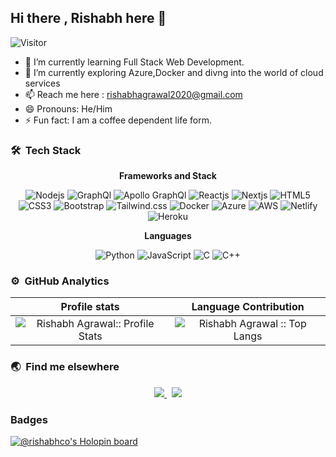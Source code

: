 ## Hi there , Rishabh here 👋
![Visitor](https://visitor-badge.laobi.icu/badge?page_id=Rishabhco.Rishabhco)

- 🔭 I’m currently learning Full Stack Web Development.
- 🌱 I’m currently exploring Azure,Docker and divng into the world of cloud services
- 📫 Reach me here : rishabhagrawal2020@gmail.com
- 😄 Pronouns: He/Him
- ⚡ Fun fact: I am a coffee dependent life form.
### 🛠 &nbsp;Tech Stack
<div align="center">

**Frameworks and Stack**

![Nodejs](https://img.shields.io/badge/-Nodejs-black?style=for-the-badge&logo=Node.js)
![GraphQl](https://img.shields.io/badge/-GraphQl-e535ab?style=for-the-badge&logo=graphql)
![Apollo GraphQl](https://img.shields.io/badge/-Apollo%20Graphql-161e26?style=for-the-badge&logo=apollographql)
![Reactjs](https://img.shields.io/badge/-React-black?style=for-the-badge&logo=react)
![Nextjs](https://img.shields.io/badge/-Nextjs-161e26?style=for-the-badge&logo=next.js)
![HTML5](https://img.shields.io/badge/-HTML5-E34F26?style=for-the-badge&logo=html5&logoColor=white)
![CSS3](https://img.shields.io/badge/-CSS3-1572B6?style=for-the-badge&logo=css3)
![Bootstrap](https://img.shields.io/badge/-Bootstrap-563D7C?style=for-the-badge&logo=bootstrap)
![Tailwind.css](https://img.shields.io/badge/-Tailwindcss-black?style=for-the-badge&logo=Tailwindcss)
![Docker](https://img.shields.io/badge/-Docker-384d54?style=for-the-badge&logo=docker)
![Azure](https://img.shields.io/badge/-Azure-0080FF?style=for-the-badge&logo=microsoftazure)
![AWS](https://img.shields.io/badge/-AWS-ff9900?style=for-the-badge&logo=amazonaws)
![Netlify](https://img.shields.io/badge/-Netlify-0e1e25?style=for-the-badge&logo=netlify)
![Heroku](https://img.shields.io/badge/-Heroku-6567a5?style=for-the-badge&logo=heroku)

**Languages**

![Python](https://img.shields.io/badge/-Python-black?style=for-the-badge&logo=Python)
![JavaScript](https://img.shields.io/badge/-JavaScript-black?style=for-the-badge&logo=javascript)
![C](https://img.shields.io/badge/-C-00599C?style=for-the-badge&logo=c)
![C++](https://img.shields.io/badge/-C++-00599C?style=for-the-badge&logo=c)
 
 </div>


### ⚙️ &nbsp;GitHub Analytics
 Profile stats              |  Language Contribution
:-------------------------:|:-------------------------:
![Rishabh Agrawal:: Profile Stats](https://github-readme-stats.vercel.app/api?username=Rishabhco&show_icons=true&hide_border=true&theme=dark&count_private=true) | ![Rishabh Agrawal :: Top Langs](https://github-readme-stats.vercel.app/api/top-langs/?username=Rishabhco&layout=compact&theme=react&hide_border=true)

### 🌏 &nbsp;Find me elsewhere
<p align='center'>
  <a href="http://linkedin.com/in/rishabhagrawal20/">
    <img src="https://img.shields.io/badge/LinkedIn-0077B5?style=for-the-badge&logo=linkedin&logoColor=white" />
  </a>&nbsp;
  <a href="https://www.instagram.com/rishabh_agrawal_20/">
    <img src="https://img.shields.io/badge/Instagram-E4405F?style=for-the-badge&logo=instagram&logoColor=white"/>
   </a>
</p>


### Badges

[![@rishabhco's Holopin board](https://holopin.io/api/user/board?user=rishabhco)](https://holopin.io/@rishabhco)
